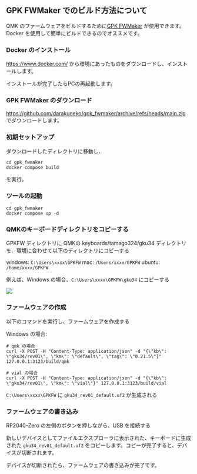 ## GPK FWMaker でのビルド方法について

QMK のファームウェアをビルドするために[GPK FWMaker](https://github.com/darakuneko/gpk_fwmaker) が使用できます。
Docker を使用して簡単にビルドできるのでオススメです。

### Docker のインストール

https://www.docker.com/ から環境にあったものをダウンロードし、インストールします。

インストールが完了したらPCの再起動します。

### GPK FWMaker のダウンロード

https://github.com/darakuneko/gpk_fwmaker/archive/refs/heads/main.zip でダウンロードします。

### 初期セットアップ

ダウンロードしたディレクトリに移動し、

```
cd gpk_fwmaker
docker compose build
```

を実行。

### ツールの起動

```
cd gpk_fwmaker
docker compose up -d
```

### QMKのキーボードディレクトリをコピーする

GPKFW ディレクトリに QMKの keyboards/tamago324/gku34 ディレクトリを、環境に合わせて以下のディレクトリにコピーする

windows: `C:\Users\xxxx\GPKFW`
mac: `/Users/xxxx/GPKFW`
ubuntu: `/home/xxxx/GPKFW`

例えば、Windows の場合、`C:\Users\xxxx\GPKFW\gku34` にコピーする

![](assets/1_10.png)

### ファームウェアの作成

以下のコマンドを実行し、ファームウェアを作成する

Windows の場合:

```
# qmk の場合
curl -X POST -H "Content-Type: application/json" -d "{\"kb\": \"gku34/rev01\", \"km\": \"default\", \"tag\": \"0.21.5\"}" 127.0.0.1:3123/build/qmk

# vial の場合
curl -X POST -H "Content-Type: application/json" -d "{\"kb\": \"gku34/rev01\", \"km\": \"vial\"}" 127.0.0.1:3123/build/vial
```

`C:\Users\xxxx\GPKFW` に `gku34_rev01_default.uf2` が生成される

### ファームウェアの書き込み

RP2040-Zero の左側のボタンを押しながら、USB を接続する

新しいデバイスとしてファイルエクスプローラに表示された、キーボードに生成された `gku34_rev01_default.uf2` をコピーします。コピーが完了すると、デバイスが切断されます。

デバイスが切断されたら、ファームウェアの書き込みが完了です。
